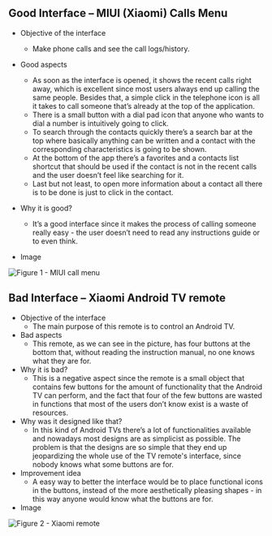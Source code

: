 ## Good Interface – MIUI (Xiaomi) Calls Menu

- Objective of the interface
    - Make phone calls and see the call logs/history.

- Good aspects
    - As soon as the interface is opened, it shows the recent calls right away, which is excellent since most users always end up calling the same people. Besides that, a simple click in the telephone icon is all it takes to call someone that’s already at the top of the application.
    - There is a small button with a dial pad icon that anyone who wants to dial a number is intuitively going to click.
    - To search through the contacts quickly there’s a search bar at the top where basically anything can be written and a contact with the corresponding characteristics is going to be shown.
    - At the bottom of the app there’s a favorites and a contacts list shortcut that should be used if the contact is not in the recent calls and the user doesn’t feel like searching for it.
    - Last but not least, to open more information about a contact all there is to be done is just to click in the contact.
- Why it is good?
    - It’s a good interface since it makes the process of calling someone really easy - the user doesn’t need to read any instructions guide or to even think.
- Image

![Figure 1 - MIUI call menu](/IPM/assignments/felix1/1.jpeg)
 
## Bad Interface – Xiaomi Android TV remote

- Objective of the interface
    - The main purpose of this remote is to control an Android TV.
- Bad aspects
    - This remote, as we can see in the picture, has four buttons at the bottom that, without reading the instruction manual, no one knows what they are for.   
- Why it is bad?
    - This is a negative aspect since the remote is a small object that contains few buttons for the amount of functionality that the Android TV can perform, and the fact that four of the few buttons are wasted in functions that most of the users don’t know exist is a waste of resources.
- Why was it designed like that?
    - In this kind of Android TVs there’s a lot of functionalities available and nowadays most designs are as simplicist as possible. The problem is that the designs are so simple that they end up jeopardizing the whole use of the TV remote's interface, since nobody knows what some buttons are for.
- Improvement idea
    - A easy way to better the interface would be to place functional icons in the buttons, instead of the more aesthetically pleasing shapes - in this way anyone would know what the buttons are for.
- Image

![Figure 2 - Xiaomi remote](/IPM/assignments/felix1/2.jpeg)